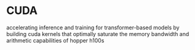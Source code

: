 # CUDA
accelerating inference and training for transformer-based models by building cuda kernels that optimally saturate the memory bandwidth and arithmetic capabilities of hopper h100s
